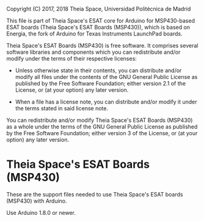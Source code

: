 Copyright (C) 2017, 2018 Theia Space, Universidad Politécnica de Madrid

This file is part of Theia Space's ESAT core for Arduino for
MSP430-based ESAT boards (Theia Space's ESAT Boards (MSP430)), which
is based on Energia, the fork of Arduino for Texas Instruments
LaunchPad boards.

Theia Space's ESAT Boards (MSP430) is free software.  It comprises
several software libraries and components which you can redistribute
and/or modify under the terms of their respective licenses:

  * Unless otherwise state in their contents, you can distribute
    and/or modify all files under the contents of the GNU General
    Public License as published by the Free Software Foundation;
    either version 2.1 of the License, or (at your option) any later
    version.

  * When a file has a license note, you can distribute and/or modify
    it under the terms stated in said license note.

You can redistribute and/or modify Theia Space's ESAT Boards (MSP430)
as a whole under the terms of the GNU General Public License as
published by the Free Software Foundation; either version 3 of the
License, or (at your option) any later version.


# Theia Space's ESAT Boards (MSP430)

These are the support files needed to use Theia Space's ESAT boards (MSP430) with Arduino.

Use Arduino 1.8.0 or newer.
